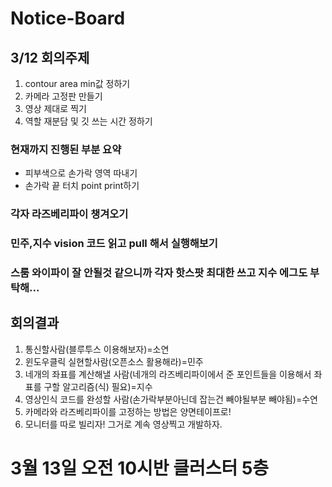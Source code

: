 # Notice-Board

## 3/12 회의주제
1. contour area min값 정하기
2. 카메라 고정판 만들기
3. 영상 제대로 찍기
4. 역할 재분담 및 깃 쓰는 시간 정하기

### 현재까지 진행된 부분 요약
- 피부색으로 손가락 영역 따내기
- 손가락 끝 터치 point print하기


### 각자 라즈베리파이 챙겨오기
### 민주,지수 vision 코드 읽고 pull 해서 실행해보기
### 스룸 와이파이 잘 안될것 같으니까 각자 핫스팟 최대한 쓰고 지수 에그도 부탁해...


## 회의결과
1. 통신할사람(블루투스 이용해보자)=소연
2. 윈도우클릭 실현할사람(오픈소스 활용해라)=민주 
3. 네개의 좌표를 계산해낼 사람(네개의 라즈베리파이에서 준 포인트들을 이용해서 좌표를 구할 알고리즘(식) 필요)=지수
4. 영상인식 코드를 완성할 사람(손가락부분아닌데 잡는건 빼야될부분 빼야됨)=수연
5. 카메라와 라즈베리파이를 고정하는 방법은 양면테이프로!
6. 모니터를 따로 빌리자! 그거로 계속 영상찍고 개발하자.

# 3월 13일 오전 10시반 클러스터 5층
